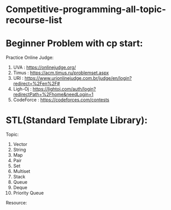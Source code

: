# Competitive-programming-all-topic-recourse-list

# Beginner Problem with cp start:

   Practice Online Judge:
        
   1. UVA : https://onlinejudge.org/
   2. Timus : https://acm.timus.ru/problemset.aspx
   3. URI : https://www.urionlinejudge.com.br/judge/en/login?redirect=%2Fen%2F#
   4. Ligh-Oj : https://lightoj.com/auth/login?redirectPath=%2Fhome&needLogin=1
   5. CodeForce : https://codeforces.com/contests 
   
# STL(Standard  Template Library):
   
   Topic:
   
   1. Vector
   2. String
   3. Map
   4. Pair
   5. Set
   6. Multiset
   7. Stack
   8. Queue
   9. Deque
   10. Priority Queue

   Resource:
